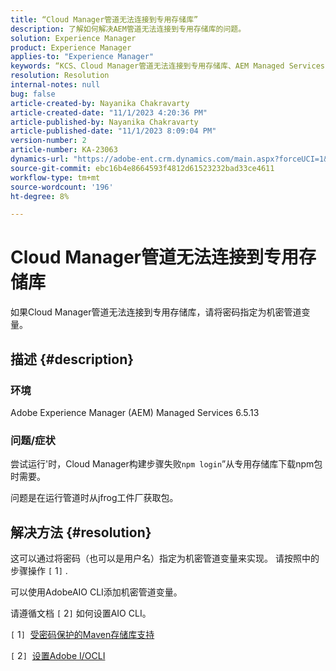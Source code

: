 ```yaml
---
title: “Cloud Manager管道无法连接到专用存储库”
description: 了解如何解决AEM管道无法连接到专用存储库的问题。
solution: Experience Manager
product: Experience Manager
applies-to: "Experience Manager"
keywords: “KCS、Cloud Manager管道无法连接到专用存储库、AEM Managed Services 6.5.13、机密管道变量、AdobeAIO CLI”
resolution: Resolution
internal-notes: null
bug: false
article-created-by: Nayanika Chakravarty
article-created-date: "11/1/2023 4:20:36 PM"
article-published-by: Nayanika Chakravarty
article-published-date: "11/1/2023 8:09:04 PM"
version-number: 2
article-number: KA-23063
dynamics-url: "https://adobe-ent.crm.dynamics.com/main.aspx?forceUCI=1&pagetype=entityrecord&etn=knowledgearticle&id=1771a694-d278-ee11-8179-6045bd0065f9"
source-git-commit: ebc16b4e8664593f4812d61523232bad33ce4611
workflow-type: tm+mt
source-wordcount: '196'
ht-degree: 8%

---
```


# Cloud Manager管道无法连接到专用存储库


如果Cloud Manager管道无法连接到专用存储库，请将密码指定为机密管道变量。



## 描述 {#description}


### 环境

Adobe Experience Manager (AEM) Managed Services 6.5.13

### 问题/症状

尝试运行&#39;时，Cloud Manager构建步骤失败`npm login`”从专用存储库下载npm包时需要。

问题是在运行管道时从jfrog工件厂获取包。


## 解决方法 {#resolution}


这可以通过将密码（也可以是用户名）指定为机密管道变量来实现。 请按照中的步骤操作 `[` 1`]` .

可以使用AdobeAIO CLI添加机密管道变量。

请遵循文档 `[` 2`]`  如何设置AIO CLI。

`[` 1`]`  [受密码保护的Maven存储库支持](https://experienceleague.adobe.com/docs/experience-manager-cloud-service/content/implementing/using-cloud-manager/create-application-project/setting-up-project.html?lang=zh-Hans#password-protected-maven-repositories)

`[` 2`]`  [设置Adobe I/OCLI](https://experienceleague.adobe.com/docs/experience-manager-learn/cloud-service/local-development-environment-set-up/development-tools.html?lang=en#aio-cli)
